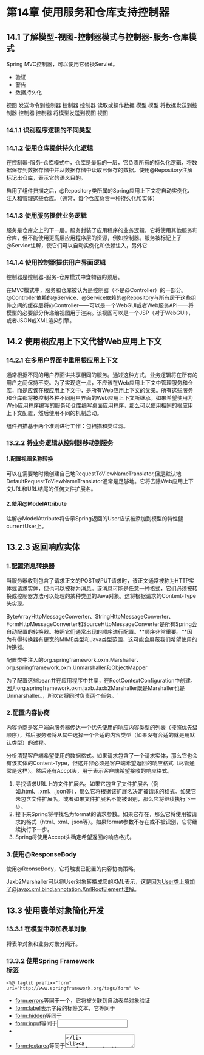 # 第14章 使用服务和仓库支持控制器 #

## 14.1 了解模型-视图-控制器模式与控制器-服务-仓库模式 ##

Spring MVC控制器，可以使用它替换Servlet。

* 验证
* 警告
* 数据持久化

视图 发送命令到控制器 控制器
控制器 读取或操作数据 模型
模型 将数据发送到控制器 控制器
控制器 将模型发送到视图 视图

### 14.1.1 识别程序逻辑的不同类型 ###


### 14.1.2 使用仓库提供持久化逻辑 ###

在控制器-服务-仓库模式中，仓库是最低的一层，它负责所有的持久化逻辑，将数据保存到数据存储中并从数据存储中读取已保存的数据。使用@Repository注解标记出仓库，表示它的语义目的。

启用了组件扫描之后，@Repository类所属的Spring应用上下文将自动实例化、注入和管理这些仓库。（通常，每个仓库负责一种持久化和实体）

### 14.1.3 使用服务提供业务逻辑 ###

服务是仓库之上的下一层。服务封装了应用程序的业务逻辑，它将使用其他服务和仓库，但不能使用更高层应用程序层的资源，例如控制器。服务被标记上了@Service注解，使它们可以自动实例化和依赖注入，另外它

### 14.1.4 使用控制器提供用户界面逻辑 ###

控制器是控制器-服务-仓库模式中食物链的顶层。

在MVC模式中，服务和仓库被认为是控制器（不是@Controller）的一部分。@Controller依赖的@Service、@Service依赖的@Repository与所有居于这些组件之间的缓存层将@Controller——可以是一个WebGUI或者Web服务API——将模型的必要部分传递给视图用于渲染。该视图可以是一个JSP（对于WebGUI），或者JSON或XML渲染引擎。

## 14.2 使用根应用上下文代替Web应用上下文 ##

### 14.2.1 在多用户界面中重用根应用上下文 ###
通常根据不同的用户界面讲共享相同的服务。通过这种方式，业务逻辑将在所有的用户之间保持不变。为了实现这一点，不应该在Web应用上下文中管理服务和仓库，而是应该在根应用上下文中，是所有Web应用上下文的父亲。所有这些服务和仓库都将被控制各种不同用户界面的Web应用上下文所继承。如果希望使用为Web应用程序编写的服务和仓库编写桌面应用程序，那么可以使用相同的根应用上下文配置，然后使用不同的机制启动。

组件扫描基于两个准则进行工作：包扫描和类过滤。

### 13.2.2 将业务逻辑从控制器移动到服务 ###


#### 1.配置视图名称转换 ####
可以在需要地时候创建自己地RequestToViewNameTranslator,但是默认地DefaultRequestToViewNameTranslator通常是足够地。它将去除Web应用上下文URL和URL结尾的任何文件扩展名。
#### 2.使用@ModelAttribute ####
注解@ModelAttribute将告示Spring返回的User应该被添加到模型的特性健currentUser上。

## 13.2.3 返回响应实体 ##

### 1.配置消息转换器 ###
当服务器收到包含了请求正文的POST或PUT请求时，该正文通常被称为HTTP实体或请求实体，但也可以被称为消息。该消息可能是任意一种格式，它们必须被转换成控制器方法可以处理的某种类型的Java对象。这将根据请求的Content-Type头实现。

ByteArrayHttpMessageConverter、StringHttpMessageConverter、FormHttpMessageConverter和SourceHttpMessageConverter是所有Spring会自动配置的转换器。按照它们通常出现的顺序进行配置。**顺序非常重要。**因为有得转换器有更宽的MIME类型和Java类型范围，这可能会屏蔽我们希望使用的转换器。

配置类中注入的org.springframework.oxm.Marshaller、org.springframework.oxm.Unmarshaller和ObjectMapper

为了配置这些bean并在应用程序中共享，在RootContextConfiguration中创建。因为org.springframework.oxm.jaxb.Jaxb2Marshaller既是Marshaller也是Unmarshaller。，所以它将同时负责两个任务。`

### 2.配置内容协商 ###
内容协商是客户端向服务器传达一个优先使用的响应内容类型的列表（按照优先级顺序），然后服务器将从其中选择一个合适的内容类型（如果没有合适的就是用默认类型）的过程。

分析清楚客户端希望使用的数据格式。如果请求包含了一个请求实体，那么它也会有该实体的Content-Type，但这并非必须是客户端希望返回的响应格式（尽管通常是这样）。然后还有Accpt头，用于表示客户端希望接收的响应格式。

1. 寻找请求URL上的文件扩展名。如果它包含了文件扩展名（例如.html、.xml、.json等），那么它将根据该扩展名决定被请求的格式。如果它未包含文件扩展名，或者如果文件扩展名不能被识别，那么它将继续执行下一步。
2. 接下来Spring将寻找名为format的请求参数。如果它存在，那么它将使用被请求的格式（html、xml、json等）。如果format参数不存在或不被识别，它将继续执行下一步。
3. Spring将使用Accept头确定希望返回的响应格式。

### 3.使用@ResponseBody ###
使用@ReonseBody，它将触发已配置的内容协商策略。

Jaxb2Marshaller可以将User对象转换成它的XML表示，这是因为User类上填加了@javax.xml.bind.annotation.XmlRootElement注解。
## 13.3 使用表单对象简化开发 ##

### 13.3.1 在模型中添加表单对象 ###
将表单对象和业务对象分隔开。

### 13.3.2 使用Spring Framework <form>标签 ###

	<%@ taglib prefix="form" uri="http://www.springframework.org/tags/form" %>

* <form:errors>等同于一个<span>，它将被关联到自动表单对象验证
* <form:label>表示字段的标签文本，它等同于<label>
* <form:hidden>等同于<input type="hidden">
* <form:input>等同于<input type="text">
* 
* <form:textarea>等同于<textarea>
* <form:checkbox>等同于<input type="checkbox">，它可以支持多种类型的属性，例如boolean、Boolean和数字类型
* <form:checkboxes>等同于<input type="checkbox">，它可以支持多种类型的属性，例如boolean、Boolean和数字类型
* <form:radiobutton>等同于<input type="radio">。通常，需要将两个或多个该标签绑定到相同的路径（表单对象属性），Spring将根据属性值自动选择正确的标签。
* <form:checkboxes>等同于<form:checkboxes>一样，<form:radiobuttons>等同于<from:radiobuttons>。它们有着相同的items、itemValue和itemLabel特性，用于帮助生成单选按钮。<form:radiobuttons>和<form:checkboxes>都非常有利于枚举派生出字段。
* <form:select>等同于一个<select>下拉列表或多选框。它可以与<form:option>和<form:options>一起使用。它将根据下拉列表被绑定到的路径的值自动选择正确的选项。
* <form:option>将被嵌套在一个<form:select>中，等同于<option>
* <form:options>如同<form:checkboxes>和<form:radiobuttons>一样，有items、itemValue和itemLabel特性

### 13.3.3 获得被提交的表单数据 ###
   
## 13.4 更新客户支持应用开发程序 ##

### 13.4.1 启用Multipart支持 ###
Configuration类已经被移除，该类是一个ServletContextListener，它以编程的发过誓配置了LoggingFilter和AuthenticationFilter。Bootstrap类都是对过滤器（之前在Configurator中）进行配置的。

### 13.4.2 将Servlet转换成Spring MVC控制器 ###

### 13.4.3 创建自定义下载视图 ###

## 13.5 小结 ##


